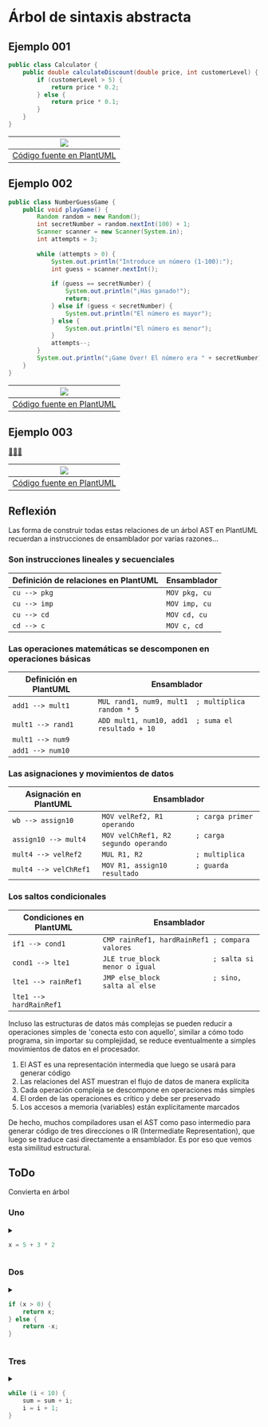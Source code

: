 # Árbol de sintaxis abstracta

## Ejemplo 001

```java
public class Calculator {
    public double calculateDiscount(double price, int customerLevel) {
        if (customerLevel > 5) {
            return price * 0.2;
        } else {
            return price * 0.1;
        }
    }
}

```
<div align=center>

|![](/images/modelosUML/arboles/ejemplosPower/AST/AST001.svg)
|:-:
|[Código fuente en PlantUML](/modelosUML/arboles/ejemplosPower/AST/AST001.puml)

</div>

## Ejemplo 002

```java
public class NumberGuessGame {
    public void playGame() {
        Random random = new Random();
        int secretNumber = random.nextInt(100) + 1;
        Scanner scanner = new Scanner(System.in);
        int attempts = 3;
        
        while (attempts > 0) {
            System.out.println("Introduce un número (1-100):");
            int guess = scanner.nextInt();
            
            if (guess == secretNumber) {
                System.out.println("¡Has ganado!");
                return;
            } else if (guess < secretNumber) {
                System.out.println("El número es mayor");
            } else {
                System.out.println("El número es menor");
            }
            attempts--;
        }
        System.out.println("¡Game Over! El número era " + secretNumber);
    }
}
```

<div align=center>

|![](/images/modelosUML/arboles/ejemplosPower/AST/AST002.svg)
|:-:
|[Código fuente en PlantUML](/modelosUML/arboles/ejemplosPower/AST/AST002.puml)

</div>

## Ejemplo 003

[🧍🏻🐒](https://github.com/puntoReflex/.github/blob/c782ee4398381e6795f39ac2391c3f2720d6ee73/retos%26proyectos/viajeMarco/src/vPRG1/Marco.java)

<div align=center>

|![](/images/modelosUML/arboles/ejemplosPower/AST/AST003.svg)
|:-:
|[Código fuente en PlantUML](/modelosUML/arboles/ejemplosPower/AST/AST003.puml)

</div>

## Reflexión

Las forma de construir todas estas relaciones de un árbol AST en PlantUML recuerdan a instrucciones de ensamblador por varias razones...

### Son instrucciones lineales y secuenciales

|Definición de relaciones en PlantUML|Ensamblador|
|-|-|
|`cu --> pkg`|`MOV pkg, cu`|
|`cu --> imp`|`MOV imp, cu`|
|`cu --> cd`|`MOV cd, cu`|
|`cd --> c`|`MOV c, cd`|

### Las operaciones matemáticas se descomponen en operaciones básicas

|Definición en PlantUML|Ensamblador|
|-|-|
|`add1 --> mult1`|`MUL rand1, num9, mult1  ; multiplica random * 5`|
|`mult1 --> rand1`|`ADD mult1, num10, add1  ; suma el resultado + 10`|
|`mult1 --> num9`||
|`add1 --> num10`||

### Las asignaciones y movimientos de datos

|Asignación en PlantUML|Ensamblador|
|-|-|
|`wb --> assign10`    |`MOV velRef2, R1        ; carga primer operando`|
|`assign10 --> mult4` |`MOV velChRef1, R2      ; carga segundo operando`|
|`mult4 --> velRef2`  |`MUL R1, R2             ; multiplica`|
|`mult4 --> velChRef1`|`MOV R1, assign10       ; guarda resultado`|

### Los saltos condicionales

|Condiciones en PlantUML|Ensamblador|
|-|-|
|`if1 --> cond1`|`CMP rainRef1, hardRainRef1 ; compara valores`|
|`cond1 --> lte1`|`JLE true_block             ; salta si menor o igual`|
|`lte1 --> rainRef1`|`JMP else_block             ; sino, salta al else`|
|`lte1 --> hardRainRef1`|

Incluso las estructuras de datos más complejas se pueden reducir a operaciones simples de 'conecta esto con aquello', similar a cómo todo programa, sin importar su complejidad, se reduce eventualmente a simples movimientos de datos en el procesador.

1. El AST es una representación intermedia que luego se usará para generar código
1. Las relaciones del AST muestran el flujo de datos de manera explícita
1. Cada operación compleja se descompone en operaciones más simples
1. El orden de las operaciones es crítico y debe ser preservado
1. Los accesos a memoria (variables) están explícitamente marcados

De hecho, muchos compiladores usan el AST como paso intermedio para generar código de tres direcciones o IR (Intermediate Representation), que luego se traduce casi directamente a ensamblador. Es por eso que vemos esta similitud estructural.

## ToDo

Convierta en árbol

### Uno

<details>
<summary>

```java
x = 5 + 3 * 2
```
</summary>

![](/images/modelosUML/arboles/ejemplosPower/AST/astUno.svg)

</details>

### Dos

<details>
<summary>

```java
if (x > 0) {
    return x;
} else {
    return -x;
}
```
</summary>

![](/images/modelosUML/arboles/ejemplosPower/AST/astDos.svg)

</details>


### Tres

<details>
<summary>

```java
while (i < 10) {
    sum = sum + i;
    i = i + 1;
}
```
</summary>

![](/images/modelosUML/arboles/ejemplosPower/AST/astTres.svg)

</details>